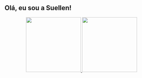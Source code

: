 ## Olá, eu sou a Suellen!
<div align="center">
  <a href="https://www.linkedin.com/in/suellen-lima-00283520b/">
  <img height="180em" src="https://github-readme-stats.vercel.app/api?username=suellenlima2&show_icons=true&theme=tokyonigth&include_all_commits=true&count_private=true"/>
  <img height="180em" src="https://github-readme-stats.vercel.app/api/top-langs/?username=suellenlima2&layout=compact&langs_count=7&theme=tokyonigth"/>
</div>

